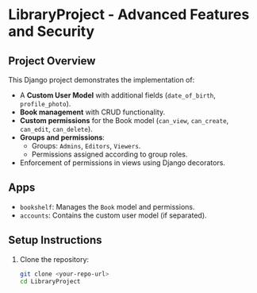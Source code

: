 # LibraryProject - Advanced Features and Security

## Project Overview
This Django project demonstrates the implementation of:

- A **Custom User Model** with additional fields (`date_of_birth`, `profile_photo`).
- **Book management** with CRUD functionality.
- **Custom permissions** for the Book model (`can_view`, `can_create`, `can_edit`, `can_delete`).
- **Groups and permissions**:
  - Groups: `Admins`, `Editors`, `Viewers`.
  - Permissions assigned according to group roles.
- Enforcement of permissions in views using Django decorators.

## Apps
- `bookshelf`: Manages the `Book` model and permissions.
- `accounts`: Contains the custom user model (if separated).

## Setup Instructions
1. Clone the repository:
   ```bash
   git clone <your-repo-url>
   cd LibraryProject

